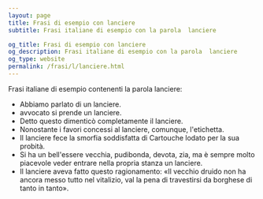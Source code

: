```yaml
---
layout: page
title: Frasi di esempio con lanciere 
subtitle: Frasi italiane di esempio con la parola  lanciere

og_title: Frasi di esempio con lanciere 
og_description: Frasi italiane di esempio con la parola  lanciere
og_type: website
permalink: /frasi/l/lanciere.html
---
```


Frasi italiane di esempio contenenti la parola lanciere:


- Abbiamo parlato di un lanciere.
- avvocato si prende un lanciere.
- Detto questo dimenticò completamente il lanciere.
- Nonostante i favori concessi al lanciere, comunque, l'etichetta.
- Il lanciere fece la smorfia soddisfatta di Cartouche lodato per la sua probità.
- Si ha un bell'essere vecchia, pudibonda, devota, zia, ma è sempre molto piacevole veder entrare nella propria stanza un lanciere.
- Il lanciere aveva fatto questo ragionamento: «Il vecchio druido non ha ancora messo tutto nel vitalizio, val la pena di travestirsi da borghese di tanto in tanto».
